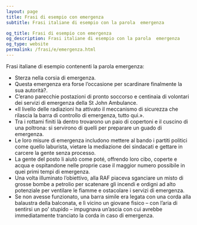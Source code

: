 ```yaml
---
layout: page
title: Frasi di esempio con emergenza 
subtitle: Frasi italiane di esempio con la parola  emergenza

og_title: Frasi di esempio con emergenza 
og_description: Frasi italiane di esempio con la parola  emergenza
og_type: website
permalink: /frasi/e/emergenza.html
---
```


Frasi italiane di esempio contenenti la parola emergenza:


- Sterza nella corsia di emergenza.
- Questa emergenza era forse l’occasione per scardinare finalmente la sua autorità?.
- C’erano parecchie postazioni di pronto soccorso e centinaia di volontari dei servizi di emergenza della St John Ambulance.
- «Il livello delle radiazioni ha attivato il meccanismo di sicurezza che rilascia la barra di controllo di emergenza, tutto qui.».
- Tra i rottami finiti là dentro trovarono un paio di copertoni e il cuscino di una poltrona: si servirono di quelli per preparare un guado di emergenza.
- Le loro misure di emergenza includono mettere al bando i partiti politici come quello laburista, vietare la mediazione dei sindacati e gettare in carcere la gente senza processo.
- La gente del posto li aiutò come poté, offrendo loro cibo, coperte e acqua e ospitandone nelle proprie case il maggior numero possibile in quei primi tempi di emergenza.
- Una volta illuminato l’obiettivo, alla RAF piaceva sganciare un misto di grosse bombe a petrolio per scatenare gli incendi e ordigni ad alto potenziale per ventilare le fiamme e ostacolare i servizi di emergenza.
- Se non avesse funzionato, una barra simile era legata con una corda alla balaustra della balconata, e lì vicino un giovane fisico – con l’aria di sentirsi un po’ stupido – impugnava un’ascia con cui avrebbe immediatamente tranciato la corda in caso di emergenza.
